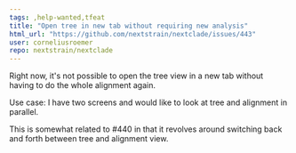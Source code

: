 ```yaml
---
tags: ,help-wanted,tfeat
title: "Open tree in new tab without requiring new analysis"
html_url: "https://github.com/nextstrain/nextclade/issues/443"
user: corneliusroemer
repo: nextstrain/nextclade
---
```


Right now, it's not possible to open the tree view in a new tab without having to do the whole alignment again.

Use case: I have two screens and would like to look at tree and alignment in parallel.

This is somewhat related to #440 in that it revolves around switching back and forth between tree and alignment view.
